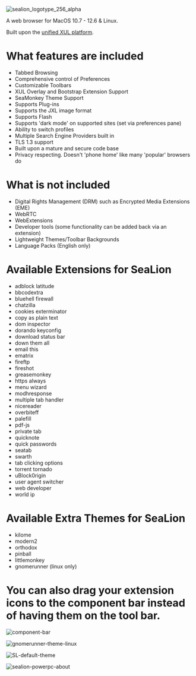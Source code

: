 
![sealion_logotype_256_alpha](https://github.com/wicknix/SeaLion/assets/39230578/91143f53-c942-40ed-b5f8-7cb752ab9187)

A web browser for MacOS 10.7 - 12.6 & Linux.

Built upon the [unified XUL platform](https://repo.palemoon.org/MoonchildProductions/UXP).

What features are included
=========================================================================

* Tabbed Browsing
* Comprehensive control of Preferences
* Customizable Toolbars
* XUL Overlay and Bootstrap Extension Support
* SeaMonkey Theme Support
* Supports Plug-ins
* Supports the JXL image format
* Supports Flash
* Supports 'dark mode' on supported sites (set via preferences pane)
* Ability to switch profiles
* Multiple Search Engine Providers built in
* TLS 1.3 support
* Built upon a mature and secure code base
* Privacy respecting. Doesn't 'phone home' like many 'popular' browsers do

What is not included
=========================================================================

* Digital Rights Management (DRM) such as Encrypted Media Extensions (EME)
* WebRTC
* WebExtensions
* Developer tools (some functionality can be added back via an extension)
* Lightweight Themes/Toolbar Backgrounds
* Language Packs (English only)


Available Extensions for SeaLion
======================
* adblock latitude
* bbcodextra
* bluehell firewall
* chatzilla
* cookies exterminator
* copy as plain text
* dom inspector
* dorando keyconfig
* download status bar
* down them all
* email this
* ematrix
* fireftp
* fireshot
* greasemonkey
* https always
* menu wizard
* modhresponse
* multiple tab handler
* nicereader
* overbiteff
* palefill
* pdf-js
* private tab
* quicknote
* quick passwords
* seatab
* swarth
* tab clicking options
* torrent tornado
* uBlock0rigin
* user agent switcher
* web developer
* world ip

Available Extra Themes for SeaLion
======================
* kilome
* modern2
* orthodox
* pinball
* littlemonkey
* gnomerunner (linux only)

You can also drag your extension icons to the component bar instead of having them on the tool bar.
======================

![component-bar](https://github.com/wicknix/SeaLion/assets/39230578/946a5dac-dbf6-421b-b871-48056dc34621)

![gnomerunner-theme-linux](https://github.com/wicknix/SeaLion/assets/39230578/37e3a277-9918-4681-984f-50f2651b0747)

![SL-default-theme](https://github.com/wicknix/SeaLion/assets/39230578/5aa88392-c5e5-4646-a18d-e57a6bbee974)

![sealion-powerpc-about](https://github.com/wicknix/SeaLion/assets/39230578/84c5a83c-c174-4340-9e46-b99c32410d31)


